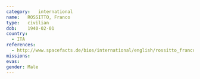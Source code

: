 ```yaml
---
category:	international
name:	ROSSITTO, Franco
type:	civilian
dob:	1940-02-01
country:
  - ITA
references:
  - http://www.spacefacts.de/bios/international/english/rossitto_franco.htm
missions:
evas:
gender:	Male
---
```


